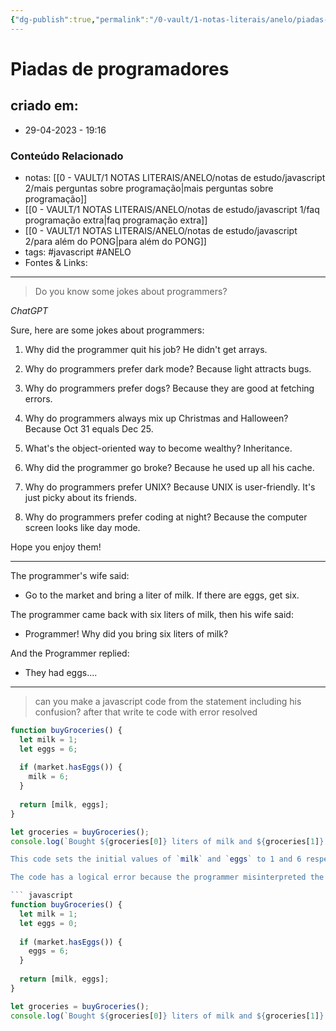 ```yaml
---
{"dg-publish":true,"permalink":"/0-vault/1-notas-literais/anelo/piadas-de-programadores/","tags":["javascript","ANELO"],"dgHomeLink":true,"dgShowLocalGraph":true,"dgShowFileTree":true,"dgEnableSearch":true}
---
```


# Piadas de programadores

## criado em: 
-  29-04-2023 - 19:16

### Conteúdo Relacionado
- notas: [[0 - VAULT/1 NOTAS LITERAIS/ANELO/notas de estudo/javascript 2/mais perguntas sobre programação\|mais perguntas sobre programação]]
- [[0 - VAULT/1 NOTAS LITERAIS/ANELO/notas de estudo/javascript 1/faq programação extra\|faq programação extra]]
- [[0 - VAULT/1 NOTAS LITERAIS/ANELO/notas de estudo/javascript 2/para além do PONG\|para além do PONG]]
- tags: #javascript #ANELO 
- Fontes & Links: 

---


>Do you know some jokes about programmers?

*ChatGPT*

Sure, here are some jokes about programmers:

1.  Why did the programmer quit his job? He didn't get arrays.
    
2.  Why do programmers prefer dark mode? Because light attracts bugs.
    
3.  Why do programmers prefer dogs? Because they are good at fetching errors.
    
4.  Why do programmers always mix up Christmas and Halloween? Because Oct 31 equals Dec 25.
    
5.  What's the object-oriented way to become wealthy? Inheritance.
    
6.  Why did the programmer go broke? Because he used up all his cache.
    
7.  Why do programmers prefer UNIX? Because UNIX is user-friendly. It's just picky about its friends.
    
8.  Why do programmers prefer coding at night? Because the computer screen looks like day mode.
    

Hope you enjoy them!

---

The programmer's wife said:
- Go to the market and bring a liter of milk. If there are eggs, get six.

The programmer came back with six liters of milk, then his wife said:
- Programmer! Why did you bring six liters of milk?

And the Programmer replied:
- They had eggs....

---

>can you make a javascript code from the statement including his confusion? after that write te code with error resolved

``` javascript
function buyGroceries() {
  let milk = 1;
  let eggs = 6;
  
  if (market.hasEggs()) {
    milk = 6;
  }
  
  return [milk, eggs];
}

let groceries = buyGroceries();
console.log(`Bought ${groceries[0]} liters of milk and ${groceries[1]} eggs.`); ```

This code sets the initial values of `milk` and `eggs` to 1 and 6 respectively. The `buyGroceries` function checks if the market has eggs available, and if so, sets `milk` to 6 instead of 1. Finally, the function returns an array with the values of `milk` and `eggs`.

The code has a logical error because the programmer misinterpreted the instruction to buy 6 eggs as "buy 6 liters of milk." To fix the error, the `if` statement should update the value of `eggs` to 6, not `milk`. Here is the corrected code:

``` javascript
function buyGroceries() {
  let milk = 1;
  let eggs = 0;
  
  if (market.hasEggs()) {
    eggs = 6;
  }
  
  return [milk, eggs];
}

let groceries = buyGroceries();
console.log(`Bought ${groceries[0]} liters of milk and ${groceries[1]} eggs.`);
 ```

